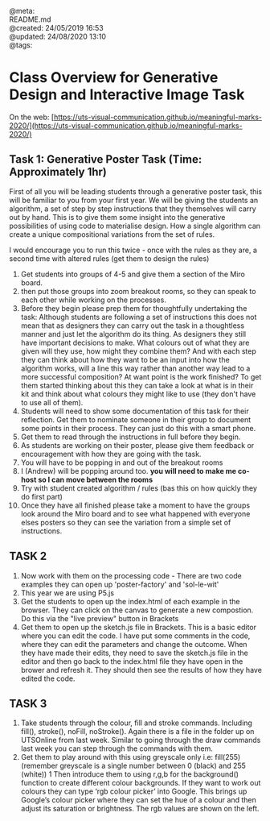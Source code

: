 @meta: \
README.md \
@created: 24/05/2019 16:53 \
@updated: 24/08/2020 13:10 \
@tags:


# Class Overview for Generative Design and Interactive Image Task

On the web: [https://uts-visual-communication.github.io/meaningful-marks-2020/](https://uts-visual-communication.github.io/meaningful-marks-2020/)

## Task 1: Generative Poster Task (Time: Approximately 1hr)

First of all you will be leading students through a generative poster task, this will be familiar to you from your first year. We will be giving the students an algorithm, a set of step by step instructions that they themselves will carry out by hand. This is to give them some insight into the generative possibilities of using code to materialise design. How a single algorithm can create a unique compositional variations from the set of rules.

I would encourage you to run this twice - once with the rules as they are, a second time with altered rules (get them to design the rules)

1. Get students into groups of 4-5 and give them a section of the Miro board.
2. then put those groups into zoom breakout rooms, so they can speak to each other while working on the processes.
3. Before they begin please prep them for thoughtfully undertaking the task: Although students are following a set of instructions this does not mean that as designers they can carry out the task in a thoughtless manner and just let the algorithm do its thing. As designers they still have important decisions to make. What colours out of what they are given will they use, how might they combine them? And with each step they can think about how they want to be an input into how the algorithm works, will a line this way rather than another way lead to a more successful composition? At want point is the work finished? To get them started thinking about this they can take a look at what is in their kit and think about what colours they might like to use (they don't have to use all of them).
4. Students will need to show some documentation of this task for their reflection. Get them to nominate someone in their group to document some points in their process. They can just do this with a smart phone.
5. Get them to read through the instructions in full before they begin.
6. As students are working on their poster, please give them feedback or encouragement with how they are going with the task.
7. You will have to be popping in and out of the breakout rooms
8. I (Andrew) will be popping around too. **you will need to make me co-host so I can move between the rooms**
9. Try with student created algorithm / rules (bas this on how quickly they do first part)
1. Once they have all finished please take a moment to have the groups look around the Miro board and to see what happened with everyone elses posters so they can see the variation from a simple set of instructions.

## TASK 2

1. Now work with them on the processing code - There are two code examples they can open up 'poster-factory' and 'sol-le-wit'
2. This year we are using P5.js
3. Get the students to open up the index.html of each example in the browser. They can click on the canvas to generate a new compostion. Do this via the "live preview" button in Brackets
4. Get them to open up the sketch.js file in Brackets. This is a basic editor where you can edit the code. I have put some comments in the code, where they can edit the parameters and change the outcome. When they have made their edits, they need to save the sketch.js file in the editor and then go back to the index.html file they have open in the brower and refresh it. They should then see the results of how they have edited the code.

## TASK 3

1. Take students through the colour, fill and stroke commands. Including fill(), stroke(), noFill, noStroke(). Again there is a file in the folder up on UTSOnline from last week. Similar to going through the draw commands last week you can step through the commands with them.
1.	Get them to play around with this using greyscale only i.e: fill(255) (remember greyscale is a single number between 0 (black) and 255 (white))
1	Then introduce them to using r,g,b for the background() function to create different colour backgrounds. If they want to work out colours they can type ‘rgb colour picker’ into Google. This brings up Google’s colour picker where they can set the hue of a colour and then adjust its saturation or brightness. The rgb values are shown on the left.

